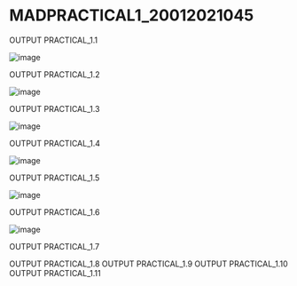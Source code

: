 # MADPRACTICAL1_20012021045
OUTPUT PRACTICAL_1.1

![image](https://user-images.githubusercontent.com/110705475/183336492-05b9ed27-6ef0-40c3-b653-099e56e6c390.png)

OUTPUT PRACTICAL_1.2

![image](https://user-images.githubusercontent.com/110705475/183337064-2656c0ca-26a2-4eac-ab0d-6a2b09b62b1a.png)

OUTPUT PRACTICAL_1.3

![image](https://user-images.githubusercontent.com/110705475/183337679-f2efe1a1-d0a4-40e8-bc8d-b11dfcf1e300.png)

OUTPUT PRACTICAL_1.4

![image](https://user-images.githubusercontent.com/110705475/186234535-b811cc9c-ce31-46ef-bfa6-2e584f3f6ff4.png)

OUTPUT PRACTICAL_1.5

![image](https://user-images.githubusercontent.com/110705475/186234937-00e4c4fe-038e-4090-a66a-ae9ae663de1b.png)


OUTPUT PRACTICAL_1.6

![image](https://user-images.githubusercontent.com/110705475/186235036-70943084-a4d1-486f-88c6-90324604e3a8.png)

OUTPUT PRACTICAL_1.7


OUTPUT PRACTICAL_1.8
OUTPUT PRACTICAL_1.9
OUTPUT PRACTICAL_1.10
OUTPUT PRACTICAL_1.11


